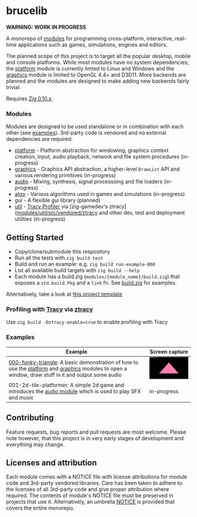 # brucelib

**WARNING: WORK IN PROGRESS**

A monorepo of [modules](#modules) for programming cross-platform, interactive, real-time applications such as games, simulations, engines and editors.

The planned scope of this project is to target all the popular desktop, mobile and console platforms. While most modules have no system dependencies; the [platform](modules/platform) module is currently limted to Linux and Windows and the [graphics](modules/graphics) module is limited to OpenGL 4.4+ and D3D11. More backends are planned and the modules are designed to make adding new backends fairly trivial.

Requires [Zig 0.10.x](https://github.com/ziglang/zig).


### Modules

Modules are designed to be used standalone or in combination with each other (see [examples](#examples)). 3rd-party code is vendored and no external dependencies are required.

- [platform](modules/platform/) - Platform abstraction for windowing, graphics context creation, input, audio playback, network and file system procedures (in-progress)
- [graphics](modules/graphics/) - Graphics API abstraction, a higher-level `DrawList` API and various rendering primitives (in-progress)
- [audio](modules/audio/) - Mixing, synthesis, signal processsing and file loaders (in-progress)
- [algo](modules/algo/) - Various algorithms used in games and simulations (in-progress)
- *gui* - A flexible gui library (planned)
- [util](modules/util/) - [Tracy Profiler](https://github.com/wolfpld/tracy) via [zig-gamedev's ztracy]([modules/util/src/vendored/ztracy](https://github.com/michal-z/zig-gamedev/tree/main/libs/ztracy) and other dev, test and deployment utilities (in-progress)


## Getting Started
- Copy/clone/submodule this respository
- Run all the tests with `zig build test`
- Build and run an example: e.g. `zig build run-example-000`
- List all available build targets with `zig build --help`
- Each module has a build.zig (`modules/{module_name}/build.zig`) that exposes a `std.build.Pkg` and a `link` fn. See [build.zig](build.zig) for examples.

Alternatively, take a look at [this project template](https://github.com/hazeycode/brucelib-begin)

### Profiling with [Tracy](https://github.com/wolfpld/tracy) via [ztracy](modules/trace/src/vendored/ztracy)

Use `zig build -Dztracy-enable=true` to enable profiling with Tracy

### Examples

| Example | Screen capture |
| ------- | -------------- |
| [000-funky-triangle](examples/000-funky-triangle/): A basic demonstration of how to use the [platform](modules/platform/) and [graphics](modules/graphics/) modules to open a window, draw stuff in it and output some audio | <img src="examples/000-funky-triangle/screencap.gif" width=213/> |
| 001-2d-tile-platformer: A simple 2d game and introduces the [audio module](modules/audio/) which is used to play SFX and music | in-progress |

## Contributing

Feature requests, bug reports and pull requests are most welcome. Please note however, that this project is in very early stages of development and everything may change.


## Licenses and attribution

Each module comes with a NOTICE file with license attributions for module code and 3rd-party vendored libraries. Care has been taken to adhere to the licenses of all 3rd-party code and give proper attribution where required. The contents of module's NOTICE file must be preserved in projects that use it. Alternatively, an umbrella [NOTICE](NOTICE) is provided that covers the entire monorepo.
